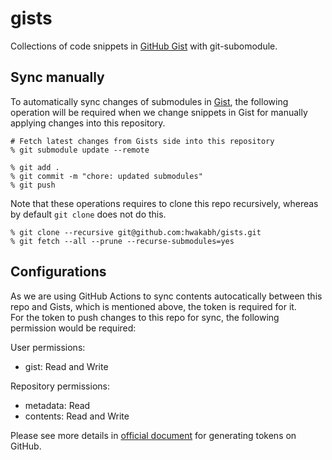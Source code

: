# gists
Collections of code snippets in [GitHub Gist](https://gist.github.com/hwakabh) with git-subomodule.

## Sync manually
To automatically sync changes of submodules in [Gist](https://gist.github.com), the following operation will be required when we change snippets in Gist for manually applying changes into this repository.

```shell
# Fetch latest changes from Gists side into this repository
% git submodule update --remote

% git add .
% git commit -m "chore: updated submodules"
% git push
```

Note that these operations requires to clone this repo recursively, whereas by default `git clone` does not do this.
```shell
% git clone --recursive git@github.com:hwakabh/gists.git
% git fetch --all --prune --recurse-submodules=yes
```

## Configurations
As we are using GitHub Actions to sync contents autocatically between this repo and Gists, which is mentioned above, the token is required for it. \
For the token to push changes to this repo for sync, the following permission would be required:

User permissions:
- gist: Read and Write

Repository permissions:
- metadata: Read
- contents: Read and Write

Please see more details in [official document](https://docs.github.com/en/authentication/keeping-your-account-and-data-secure/managing-your-personal-access-tokens) for generating tokens on GitHub.
